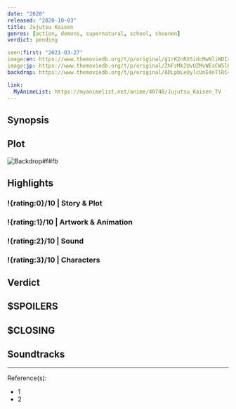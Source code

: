 ```yaml
---
date: "2020"
released: "2020-10-03"
title: Jujutsu Kaisen
genres: [action, demons, supernatural, school, shounen]
verdict: pending

seen:first: "2021-03-27"
image:en: https://www.themoviedb.org/t/p/original/g1rK2nRXSidcMwNliWDIroWWGTn.jpg
image:jp: https://www.themoviedb.org/t/p/original/ZhFzMk2UvUZMvWEsCW5lKXn9tN.jpg
backdrop: https://www.themoviedb.org/t/p/original/8DLpbLeUylcUnE4nTlRC4b6jzNz.jpg

link:
  MyAnimeList: https://myanimelist.net/anime/40748/Jujutsu_Kaisen_TV
---
```



## Synopsis

## Plot

![Backdrop#f#fb](https://www.themoviedb.org/t/p/original/lthkKBLe1rX6iThgVFg22O02sJw.jpg "Source: TMDB")

## Highlights

### !{rating:0}/10 | Story & Plot

### !{rating:1}/10 | Artwork & Animation

### !{rating:2}/10 | Sound

### !{rating:3}/10 | Characters

## Verdict

## $SPOILERS

## $CLOSING

## Soundtracks

***
Reference(s):

- 1
- 2
